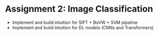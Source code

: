 # Assignment 2: Image Classification 

- Implement and build intuition for SIFT + BoVW + SVM pipeline
- Implement and build intuition for DL models (CNNs and Transformers)
